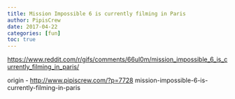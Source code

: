 ```yaml
---
title: Mission Impossible 6 is currently filming in Paris
author: PipisCrew
date: 2017-04-22
categories: [fun]
toc: true
---
```


https://www.reddit.com/r/gifs/comments/66ul0m/mission_impossible_6_is_currently_filming_in_paris/

origin - http://www.pipiscrew.com/?p=7728 mission-impossible-6-is-currently-filming-in-paris